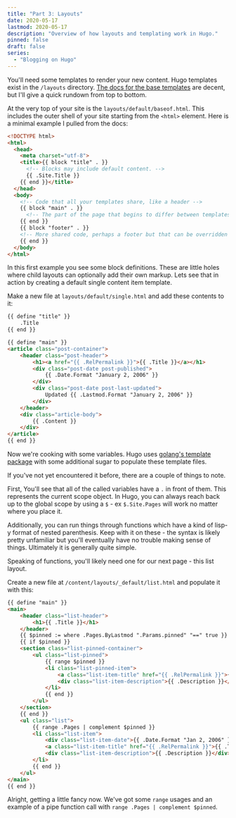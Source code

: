 ```yaml
---
title: "Part 3: Layouts"
date: 2020-05-17
lastmod: 2020-05-17
description: "Overview of how layouts and templating work in Hugo."
pinned: false
draft: false
series: 
  - "Blogging on Hugo"
---
```


You'll need some templates to render your new content. Hugo templates exist in the `/layouts` directory. 
[The docs for the base templates](https://gohugo.io/templates/base/) are decent, but I'll give a quick rundown from top to bottom.

At the very top of your site is the `layouts/default/baseof.html`. This includes the outer shell of your site starting from the `<html>` element. Here is a minimal example I pulled from the docs:

```html
<!DOCTYPE html>
<html>
  <head>
    <meta charset="utf-8">
    <title>{{ block "title" . }}
      <!-- Blocks may include default content. -->
      {{ .Site.Title }}
    {{ end }}</title>
  </head>
  <body>
    <!-- Code that all your templates share, like a header -->
    {{ block "main" . }}
      <!-- The part of the page that begins to differ between templates -->
    {{ end }}
    {{ block "footer" . }}
    <!-- More shared code, perhaps a footer but that can be overridden if need be  -->
    {{ end }}
  </body>
</html>
```

In this first example you see some block definitions. These are little holes where child layouts can optionally add their own markup. Lets see that in action by creating a default single content item template.

Make a new file at `layouts/default/single.html` and add these contents to it:
```html
{{ define "title" }}
    .Title
{{ end }}

{{ define "main" }}
<article class="post-container">
    <header class="post-header">
        <h1><a href="{{ .RelPermalink }}">{{ .Title }}</a></h1>
        <div class="post-date post-published">
            {{ .Date.Format "January 2, 2006" }}
        </div>
        <div class="post-date post-last-updated">
            Updated {{ .Lastmod.Format "January 2, 2006" }}
        </div>
    </header>
    <div class="article-body">
        {{ .Content }}
    </div>
</article>
{{ end }}
```

Now we're cooking with some variables. Hugo uses [golang's template package](https://golang.org/pkg/text/template/) with some additional sugar to populate these template files.

If you've not yet encountered it before, there are a couple of things to note.
 
First, You'll see that all of the called variables have a `.` in front of them. This represents the current scope object. In Hugo, you can always reach back up to the global scope by using a `$` - ex `$.Site.Pages` will work no matter where you place it.

Additionally, you can run things through functions which have a kind of lisp-y format of nested parenthesis. Keep with it on these - the syntax is likely pretty unfamiliar but you'll eventually have no trouble making sense of things. Ultimately it is generally quite simple.

Speaking of functions, you'll likely need one for our next page - this list layout.

Create a new file at `/content/layouts/_default/list.html` and populate it with this:
```html
{{ define "main" }}
<main>
    <header class="list-header">
        <h1>{{ .Title }}</h1>
    </header>
    {{ $pinned := where .Pages.ByLastmod ".Params.pinned" "==" true }}
    {{ if $pinned }}
    <section class="list-pinned-container">
        <ul class="list-pinned">
            {{ range $pinned }}
            <li class="list-pinned-item">
                <a class="list-item-title" href="{{ .RelPermalink }}">{{ .Title }}</a>
                <div class="list-item-description">{{ .Description }}</div>
            </li>
            {{ end }}
        </ul>
    </section>
    {{ end }}
    <ul class="list">
        {{ range .Pages | complement $pinned }}
        <li class="list-item">
            <div class="list-item-date">{{ .Date.Format "Jan 2, 2006" }}</div>
            <a class="list-item-title" href="{{ .RelPermalink }}">{{ .Title }}</a>
            <div class="list-item-description">{{ .Description }}</div>
        </li>
        {{ end }}
    </ul>
</main>
{{ end }}
```

Alright, getting a little fancy now. We've got some `range` usages and an example of a pipe function call with `range .Pages | complement $pinned`.
